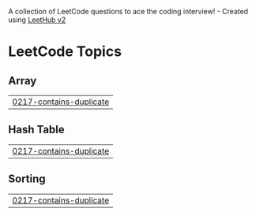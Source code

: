 A collection of LeetCode questions to ace the coding interview! - Created using [LeetHub v2](https://github.com/arunbhardwaj/LeetHub-2.0)
<!---LeetCode Topics Start-->
# LeetCode Topics
## Array
|  |
| ------- |
| [0217-contains-duplicate](https://github.com/dhanush224/DSA/tree/master/0217-contains-duplicate) |
## Hash Table
|  |
| ------- |
| [0217-contains-duplicate](https://github.com/dhanush224/DSA/tree/master/0217-contains-duplicate) |
## Sorting
|  |
| ------- |
| [0217-contains-duplicate](https://github.com/dhanush224/DSA/tree/master/0217-contains-duplicate) |
<!---LeetCode Topics End-->